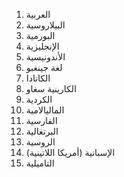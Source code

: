 1. العربية
2. البيلاروسية
3. البورمية
4. الإنجليزية
5. الأندونيسية
6. لغة جينغبو
7. الكانادا
8. الكارينية سغاو
9. الكردية
10. الماليالامية
11. الفارسية
12. البرتغالية
13. الروسية
14. الإسبانية (أمريكا اللاتينية)
15. التاميلية